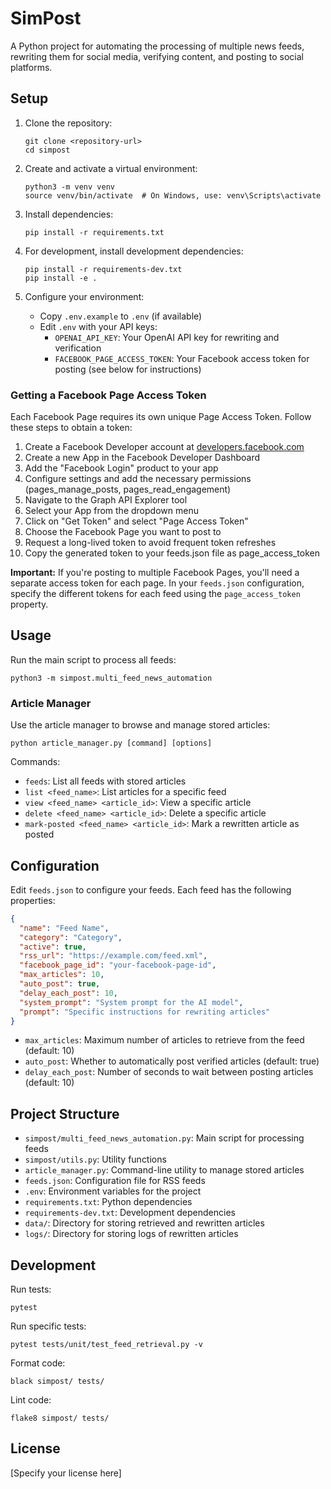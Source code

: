 # SimPost

A Python project for automating the processing of multiple news feeds, rewriting them for social media, verifying content, and posting to social platforms.

## Setup

1. Clone the repository:

   ```
   git clone <repository-url>
   cd simpost
   ```

2. Create and activate a virtual environment:

   ```
   python3 -m venv venv
   source venv/bin/activate  # On Windows, use: venv\Scripts\activate
   ```

3. Install dependencies:

   ```
   pip install -r requirements.txt
   ```

4. For development, install development dependencies:

   ```
   pip install -r requirements-dev.txt
   pip install -e .
   ```

5. Configure your environment:
   - Copy `.env.example` to `.env` (if available)
   - Edit `.env` with your API keys:
     - `OPENAI_API_KEY`: Your OpenAI API key for rewriting and verification
     - `FACEBOOK_PAGE_ACCESS_TOKEN`: Your Facebook access token for posting (see below for instructions)

### Getting a Facebook Page Access Token

Each Facebook Page requires its own unique Page Access Token. Follow these steps to obtain a token:

1. Create a Facebook Developer account at [developers.facebook.com](https://developers.facebook.com/)
2. Create a new App in the Facebook Developer Dashboard
3. Add the "Facebook Login" product to your app
4. Configure settings and add the necessary permissions (pages_manage_posts, pages_read_engagement)
5. Navigate to the Graph API Explorer tool
6. Select your App from the dropdown menu
7. Click on "Get Token" and select "Page Access Token"
8. Choose the Facebook Page you want to post to
9. Request a long-lived token to avoid frequent token refreshes
10. Copy the generated token to your feeds.json file as page_access_token

**Important:** If you're posting to multiple Facebook Pages, you'll need a separate access token for each page. In your `feeds.json` configuration, specify the different tokens for each feed using the `page_access_token` property.

## Usage

Run the main script to process all feeds:

```
python3 -m simpost.multi_feed_news_automation
```

### Article Manager

Use the article manager to browse and manage stored articles:

```
python article_manager.py [command] [options]
```

Commands:

- `feeds`: List all feeds with stored articles
- `list <feed_name>`: List articles for a specific feed
- `view <feed_name> <article_id>`: View a specific article
- `delete <feed_name> <article_id>`: Delete a specific article
- `mark-posted <feed_name> <article_id>`: Mark a rewritten article as posted

## Configuration

Edit `feeds.json` to configure your feeds. Each feed has the following properties:

```json
{
  "name": "Feed Name",
  "category": "Category",
  "active": true,
  "rss_url": "https://example.com/feed.xml",
  "facebook_page_id": "your-facebook-page-id",
  "max_articles": 10,
  "auto_post": true,
  "delay_each_post": 10,
  "system_prompt": "System prompt for the AI model",
  "prompt": "Specific instructions for rewriting articles"
}
```

- `max_articles`: Maximum number of articles to retrieve from the feed (default: 10)
- `auto_post`: Whether to automatically post verified articles (default: true)
- `delay_each_post`: Number of seconds to wait between posting articles (default: 10)

## Project Structure

- `simpost/multi_feed_news_automation.py`: Main script for processing feeds
- `simpost/utils.py`: Utility functions
- `article_manager.py`: Command-line utility to manage stored articles
- `feeds.json`: Configuration file for RSS feeds
- `.env`: Environment variables for the project
- `requirements.txt`: Python dependencies
- `requirements-dev.txt`: Development dependencies
- `data/`: Directory for storing retrieved and rewritten articles
- `logs/`: Directory for storing logs of rewritten articles

## Development

Run tests:

```
pytest
```

Run specific tests:

```
pytest tests/unit/test_feed_retrieval.py -v
```

Format code:

```
black simpost/ tests/
```

Lint code:

```
flake8 simpost/ tests/
```

## License

[Specify your license here]
